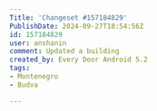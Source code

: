 ```yaml
---
Title: 'Changeset #157184829'
PublishDate: 2024-09-27T18:54:56Z
id: 157184829
user: anshanin
comment: Updated a building
created_by: Every Door Android 5.2
tags:
- Montenegro
- Budva

---
```

